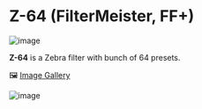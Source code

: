 # Z-64 (FilterMeister, FF+)

![image](https://user-images.githubusercontent.com/38255514/164627285-e0e4eeca-e3cb-4404-89c5-a6c4c86e9f7b.png)

**Z-64** is a Zebra filter with bunch of 64 presets.

🖼 [Image Gallery](https://www.behance.net/gallery/79908341/Zebra)

![image](https://user-images.githubusercontent.com/38255514/164627372-72066e55-7748-4539-b276-77eb6236dcad.png)
